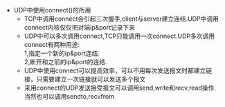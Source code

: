 * UDP中使用connect()的所用
  + TCP中调用connect会引起三次握手,client与server建立连结.UDP中调用connect内核仅仅把对端ip&port记录下来
  + UDP中可以多次调用connect,TCP只能调用一次connect.UDP多次调用connect有两种用途:     
    1,指定一个新的ip&port连结.    
    2,断开和之前的ip&port的连结.    
  + UDP中使用connect可以提高效率，可以不用每次发送报文时都建立链接，只需要建立一次链接就可以发送多个报文
  + 采用connect的UDP发送接受报文可以调用send,write和recv,read操作.当然也可以调用sendto,recvfrom
